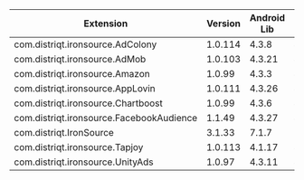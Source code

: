 
| Extension | Version | Android Lib | iOS Lib |
| --- | --- | --- | --- |
| com.distriqt.ironsource.AdColony | 1.0.114 | 4.3.8 | 4.3.10 |
| com.distriqt.ironsource.AdMob | 1.0.103 | 4.3.21 | 4.3.24 |
| com.distriqt.ironsource.Amazon | 1.0.99 | 4.3.3 | 4.3.5 |
| com.distriqt.ironsource.AppLovin | 1.0.111 | 4.3.26 | 4.3.26 |
| com.distriqt.ironsource.Chartboost | 1.0.99 | 4.3.6 | 4.3.7 |
| com.distriqt.ironsource.FacebookAudience | 1.1.49 | 4.3.27 | 4.3.26 |
| com.distriqt.IronSource | 3.1.33 | 7.1.7 | 7.1.7 |
| com.distriqt.ironsource.Tapjoy | 1.0.113 | 4.1.17 | 4.1.17 |
| com.distriqt.ironsource.UnityAds | 1.0.97 | 4.3.11 | 4.3.10 |
